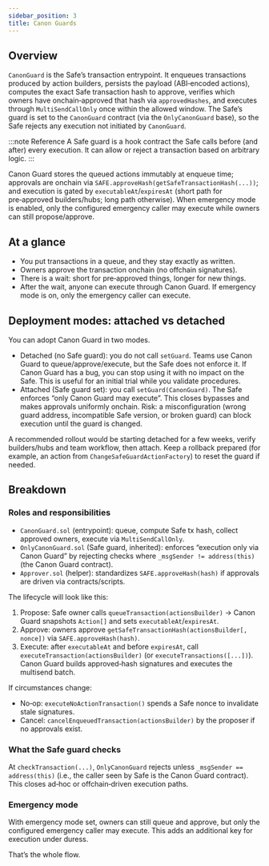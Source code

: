 ```yaml
---
sidebar_position: 3
title: Canon Guards
---
```


## Overview

`CanonGuard` is the Safe’s transaction entrypoint. It enqueues transactions produced by action builders, persists the payload (ABI‑encoded actions), computes the exact Safe transaction hash to approve, verifies which owners have onchain‑approved that hash via `approvedHashes`, and executes through `MultiSendCallOnly` once within the allowed window. The Safe’s guard is set to the `CanonGuard` contract (via the `OnlyCanonGuard` base), so the Safe rejects any execution not initiated by `CanonGuard`.

:::note Reference
A Safe guard is a hook contract the Safe calls before (and after) every execution. It can allow or reject a transaction based on arbitrary logic.
:::

Canon Guard stores the queued actions immutably at enqueue time; approvals are onchain via `SAFE.approveHash(getSafeTransactionHash(...))`; and execution is gated by `executableAt`/`expiresAt` (short path for pre‑approved builders/hubs; long path otherwise). When emergency mode is enabled, only the configured emergency caller may execute while owners can still propose/approve.

## At a glance 

- You put transactions in a queue, and they stay exactly as written.
- Owners approve the transaction onchain (no offchain signatures).
- There is a wait: short for pre‑approved things, longer for new things.
- After the wait, anyone can execute through Canon Guard. If emergency mode is on, only the emergency caller can execute.

## Deployment modes: attached vs detached

You can adopt Canon Guard in two modes.

- Detached (no Safe guard): you do not call `setGuard`. Teams use Canon Guard to queue/approve/execute, but the Safe does not enforce it. If Canon Guard has a bug, you can stop using it with no impact on the Safe. This is useful for an initial trial while you validate procedures.
- Attached (Safe guard set): you call `setGuard(CanonGuard)`. The Safe enforces “only Canon Guard may execute”. This closes bypasses and makes approvals uniformly onchain. Risk: a misconfiguration (wrong guard address, incompatible Safe version, or broken guard) can block execution until the guard is changed.

A recommended rollout would be starting detached for a few weeks, verify builders/hubs and team workflow, then attach. Keep a rollback prepared (for example, an action from `ChangeSafeGuardActionFactory`) to reset the guard if needed.

## Breakdown

### Roles and responsibilities

- `CanonGuard.sol` (entrypoint): queue, compute Safe tx hash, collect approved owners, execute via `MultiSendCallOnly`.
- `OnlyCanonGuard.sol` (Safe guard, inherited): enforces “execution only via Canon Guard” by rejecting checks where `_msgSender != address(this)` (the Canon Guard contract).
- `Approver.sol` (helper): standardizes `SAFE.approveHash(hash)` if approvals are driven via contracts/scripts.

The lifecycle will look like this: 

1) Propose: Safe owner calls `queueTransaction(actionsBuilder)` → Canon Guard snapshots `Action[]` and sets `executableAt`/`expiresAt`.
2) Approve: owners approve `getSafeTransactionHash(actionsBuilder[, nonce])` via `SAFE.approveHash(hash)`.
3) Execute: after `executableAt` and before `expiresAt`, call `executeTransaction(actionsBuilder)` (or `executeTransactions([...])`). Canon Guard builds approved‑hash signatures and executes the multisend batch.

If circumstances change:
- No‑op: `executeNoActionTransaction()` spends a Safe nonce to invalidate stale signatures.
- Cancel: `cancelEnqueuedTransaction(actionsBuilder)` by the proposer if no approvals exist.

### What the Safe guard checks

At `checkTransaction(...)`, `OnlyCanonGuard` rejects unless `_msgSender == address(this)` (i.e., the caller seen by Safe is the Canon Guard contract). This closes ad‑hoc or offchain‑driven execution paths.

### Emergency mode

With emergency mode set, owners can still queue and approve, but only the configured emergency caller may execute. This adds an additional key for execution under duress.

That’s the whole flow. 